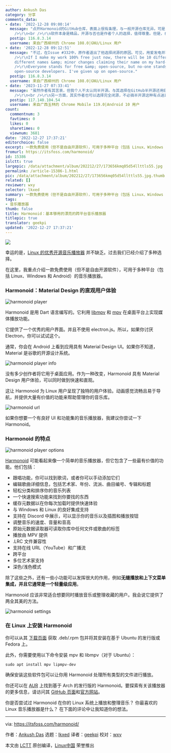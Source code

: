 ```yaml
---
author: Ankush Das
category: 分享
comments_data:
- date: '2022-12-28 09:00:14'
  message: "点开Harmonoid的GitHub仓库，表面上很有条理，与一般开源仓库无异。可是，我发现了EULA，以及一堆二进制文件，显然是闭源软件。Issues列表里（#179），有感兴趣的用户想自行编译，却没法下载部分依赖库，结果作者明确表示那些依赖库不会开源。<br
    />\r\n<br />\r\n软件本身是精品，开源与否也是作者个人的选择，值得尊重。但是，在GitHub上发布闭源软件，我觉得并不是很妥当，感觉作者只是为了利用GitHub的社区资源罢了（例如把Issues当论坛用）。"
  postip: 116.8.3.14
  username: 来自广西柳州的 Chrome 108.0|GNU/Linux 用户
- date: '2022-12-28 09:12:51'
  message: "不过，在Issue #332中，原作者道出了他选择闭源的原因。可见，用爱发电并不是容易的事情，而且他不希望自己的成果被盗取：<br />\r\n<br
    />\r\nIf I make my work 100% free just now, there will be 10 different forks with
    different names &amp; minor changes claiming their name on my hard-work.<br />\r\n<br
    />\r\nEveryone stands for free &amp; open-source, but no-one stands for free &amp;
    open-source developers. I've given up on open-source."
  postip: 116.8.3.14
  username: 来自广西柳州的 Chrome 108.0|GNU/Linux 用户
- date: '2023-11-27 07:33:41'
  message: "虽然作者有其苦衷，但我个人不太认同半开源。与其选择在GitHub半开源还用EULA的Harmonoid，不如选择Spotify、网易云这样的商业音乐应用。<br
    />\r\n<br />\r\n另一方面，其实作者也可以选择完全闭源，不必搞半开源这种有点迷惑的操作。"
  postip: 117.140.104.54
  username: 来自广西玉林的 Chrome Mobile 119.0|Android 10 用户
count:
  commentnum: 3
  favtimes: 0
  likes: 0
  sharetimes: 0
  viewnum: 3681
date: '2022-12-27 17:37:21'
editorchoice: false
excerpt: 一款免费使用（但不是自由开源软件），可用于多种平台（包括 Linux、Windows 和 Android）的音乐播放器。
fromurl: https://itsfoss.com/harmonoid/
id: 15386
islctt: true
largepic: /data/attachment/album/202212/27/173656kmq05d54llttls55.jpg
permalink: /article-15386-1.html
pic: /data/attachment/album/202212/27/173656kmq05d54llttls55.jpg.thumb.jpg
related: []
reviewer: wxy
selector: lkxed
summary: 一款免费使用（但不是自由开源软件），可用于多种平台（包括 Linux、Windows 和 Android）的音乐播放器。
tags:
- 音乐播放器
thumb: false
title: Harmonoid：基本够用的漂亮的跨平台音乐播放器
titlepic: true
translator: geekpi
updated: '2022-12-27 17:37:21'
---
```


![](/data/attachment/album/202212/27/173656kmq05d54llttls55.jpg)


幸运的是，[Linux 的优秀开源音乐播放器](https://itsfoss.com/best-music-players-linux/) 并不缺乏。过去我们已经介绍了多种选择。


在这里，我重点介绍一款免费使用（但不是自由开源软件），可用于多种平台（包括 Linux、Windows 和 Android）的音乐播放器。


### Harmonoid：Material Design 的直观用户体验


![harmonoid player](/data/attachment/album/202212/27/173721q24r46ypryr42nkg.png)


Harmonoid 是用 Dart 语言编写的。它利用 [libmpv](https://github.com/mpv-player/mpv/tree/master/libmpv) 和 [mpv](https://mpv.io) 在桌面平台上实现媒体播放功能。


它提供了一个优秀的用户界面。并且不使用 electron.js。所以，如果你讨厌 Electron，你可以试试这个。


通常，你会在 Android 上看到应用具有 Material Design UI。如果你不知道，Material 是谷歌的开源设计系统。


![harmonoid player info](/data/attachment/album/202212/27/173721t5j8v1t51vgkm0oe.png)


没有多少创作者将它用于桌面应用。作为一种改变，Harmonoid 具有 Material Design 用户体验，可以同时做到快速和直观。


这让 Harmonoid 为 Linux 用户呈现了独特的用户体验。动画感觉流畅且易于导航，并提供大量有价值的功能来帮助管理你的音乐库。


![harmonoid url](/data/attachment/album/202212/27/173722hbxf7srpd7q7x3b3.png)


如果你想要一个有良好 UI 和功能集的音乐播放器，我建议你尝试一下 Harmonoid。


### Harmonoid 的特点


![harmonoid player options](/data/attachment/album/202212/27/173722apx5wtpmtz45ftfu.png)


[Harmonoid](https://harmonoid.com) 可能看起来像一个简单的音乐播放器，但它包含了一些最有价值的功能。他们包括：


* 跟唱功能，你可以找到歌词，或者你可以手动添加它们
* 编辑歌曲详细信息，包括艺术家、年份、流派、曲目编号、专辑和标题
* 轻松分类和排序你的音乐列表
* 一个快速搜索功能来找到你要找的东西
* 缓存元数据以在你每次加载时提供快速体验
* 与 Windows 和 Linux 的良好集成支持
* 支持在 Discord 中展示，可以显示你的音乐以及插图和播放按钮
* 调整音乐的速度、音量和音高
* 原始元数据读取器可读取你库中任何文件或歌曲的标签
* 播放由 MPV 提供
* .LRC 文件兼容性
* 支持在线 URL（YouTube）和广播流
* 跨平台
* 多位艺术家支持
* 深色/浅色模式


除了这些之外，还有一些小功能可以发挥很大的作用，例如**无缝播放和上下文菜单集成，并且它通常是一个轻量级应用**。


Harmonoid 应该非常适合想要同时播放音乐或整理收藏的用户。我会说它提供了两全其美的方法。


![harmonoid settings](/data/attachment/album/202212/27/173723gx9mi5xo4hh56909.png)


### 在 Linux 上安装 Harmonoid


你可以从其 [下载页面](https://harmonoid.com/downloads) 获取 .deb/.rpm 包并将其安装在基于 Ubuntu 的发行版或 Fedora 上。


此外，你需要使用以下命令安装 mpv 和 libmpv（对于 Ubuntu）：



```
sudo apt install mpv lipmpv-dev

```

确保安装这些软件包可以让你用 Harmonoid 处理所有类型的文件进行播放。


你还可以在 [AUR](https://aur.archlinux.org/packages/harmonoid-bin) 上找到基于 Arch 的发行版的 Harmonoid。要探索有关该播放器的更多信息，请访问其 [GitHub 页面](https://github.com/harmonoid/harmonoid)和[官方网站](https://harmonoid.com)。


你是否尝试过 Harmonoid 在你的 Linux 系统上播放和整理音乐？ 你最喜欢的 Linux 音乐播放器是什么？ 在下面的评论中让我知道你的想法。




---


via: <https://itsfoss.com/harmonoid/>


作者：[Ankush Das](https://itsfoss.com/author/ankush/) 选题：[lkxed](https://github.com/lkxed) 译者：[geekpi](https://github.com/geekpi) 校对：[wxy](https://github.com/wxy)


本文由 [LCTT](https://github.com/LCTT/TranslateProject) 原创编译，[Linux中国](https://linux.cn/) 荣誉推出